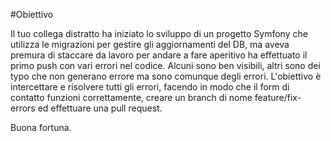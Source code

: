 #Obiettivo

Il tuo collega distratto ha iniziato lo sviluppo di un progetto Symfony che utilizza le migrazioni per gestire gli aggiornamenti del DB, ma aveva premura di staccare da lavoro per andare a fare aperitivo ha effettuato il primo push con vari errori nel codice. Alcuni sono ben visibili, altri sono dei typo che non generano errore ma sono comunque degli errori.
L'obiettivo è intercettare e risolvere tutti gli errori, facendo in modo che il form di contatto funzioni correttamente, creare un branch di nome feature/fix-errors ed effettuare una pull request.

Buona fortuna.